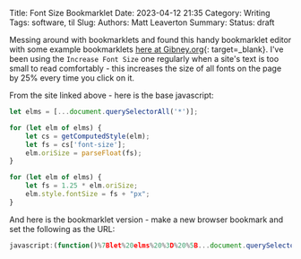 Title: Font Size Bookmarklet
Date: 2023-04-12 21:35
Category: Writing
Tags: software, til
Slug:
Authors: Matt Leaverton
Summary:
Status: draft

Messing around with bookmarklets and found this handy bookmarklet editor with some example
bookmarklets [here at Gibney.org](https://www.gibney.org/bookmarklet_editor){: target=_blank}.
I've been using the `Increase Font Size` one regularly when a site's text is too small
to read comfortably - this increases the size of all fonts on the page by 25% every time you click on it.

From the site linked above - here is the base javascript:

```javascript
let elms = [...document.querySelectorAll('*')];

for (let elm of elms) {
    let cs = getComputedStyle(elm);
    let fs = cs['font-size'];
    elm.oriSize = parseFloat(fs);
}

for (let elm of elms) {
    let fs = 1.25 * elm.oriSize;
    elm.style.fontSize = fs + "px";
}
```

And here is the bookmarklet version - make a new browser bookmark and set the following as the URL:

```javascript
javascript:(function()%7Blet%20elms%20%3D%20%5B...document.querySelectorAll('*')%5D%3B%0A%0Afor%20(let%20elm%20of%20elms)%20%7B%0A%20%20%20%20let%20cs%20%3D%20getComputedStyle(elm)%3B%0A%20%20%20%20let%20fs%20%3D%20cs%5B'font-size'%5D%3B%0A%20%20%20%20elm.oriSize%20%3D%20parseFloat(fs)%3B%0A%7D%0A%0Afor%20(let%20elm%20of%20elms)%20%7B%0A%20%20%20%20let%20fs%20%3D%201.25%20*%20elm.oriSize%3B%0A%20%20%20%20elm.style.fontSize%20%3D%20fs%20%2B%20%22px%22%3B%0A%7D%7D)()
```
